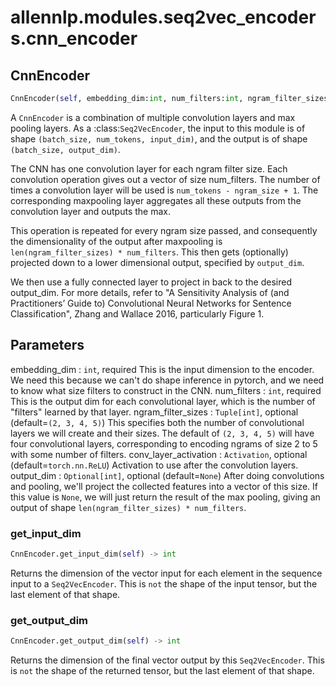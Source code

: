 # allennlp.modules.seq2vec_encoders.cnn_encoder

## CnnEncoder
```python
CnnEncoder(self, embedding_dim:int, num_filters:int, ngram_filter_sizes:Tuple[int, ...]=(2, 3, 4, 5), conv_layer_activation:allennlp.nn.activations.Activation=None, output_dim:Union[int, NoneType]=None) -> None
```

A ``CnnEncoder`` is a combination of multiple convolution layers and max pooling layers.  As a
:class:`Seq2VecEncoder`, the input to this module is of shape ``(batch_size, num_tokens,
input_dim)``, and the output is of shape ``(batch_size, output_dim)``.

The CNN has one convolution layer for each ngram filter size. Each convolution operation gives
out a vector of size num_filters. The number of times a convolution layer will be used
is ``num_tokens - ngram_size + 1``. The corresponding maxpooling layer aggregates all these
outputs from the convolution layer and outputs the max.

This operation is repeated for every ngram size passed, and consequently the dimensionality of
the output after maxpooling is ``len(ngram_filter_sizes) * num_filters``.  This then gets
(optionally) projected down to a lower dimensional output, specified by ``output_dim``.

We then use a fully connected layer to project in back to the desired output_dim.  For more
details, refer to "A Sensitivity Analysis of (and Practitioners’ Guide to) Convolutional Neural
Networks for Sentence Classification", Zhang and Wallace 2016, particularly Figure 1.

Parameters
----------
embedding_dim : ``int``, required
    This is the input dimension to the encoder.  We need this because we can't do shape
    inference in pytorch, and we need to know what size filters to construct in the CNN.
num_filters : ``int``, required
    This is the output dim for each convolutional layer, which is the number of "filters"
    learned by that layer.
ngram_filter_sizes : ``Tuple[int]``, optional (default=``(2, 3, 4, 5)``)
    This specifies both the number of convolutional layers we will create and their sizes.  The
    default of ``(2, 3, 4, 5)`` will have four convolutional layers, corresponding to encoding
    ngrams of size 2 to 5 with some number of filters.
conv_layer_activation : ``Activation``, optional (default=``torch.nn.ReLU``)
    Activation to use after the convolution layers.
output_dim : ``Optional[int]``, optional (default=``None``)
    After doing convolutions and pooling, we'll project the collected features into a vector of
    this size.  If this value is ``None``, we will just return the result of the max pooling,
    giving an output of shape ``len(ngram_filter_sizes) * num_filters``.

### get_input_dim
```python
CnnEncoder.get_input_dim(self) -> int
```

Returns the dimension of the vector input for each element in the sequence input
to a ``Seq2VecEncoder``. This is `not` the shape of the input tensor, but the
last element of that shape.

### get_output_dim
```python
CnnEncoder.get_output_dim(self) -> int
```

Returns the dimension of the final vector output by this ``Seq2VecEncoder``.  This is `not`
the shape of the returned tensor, but the last element of that shape.

